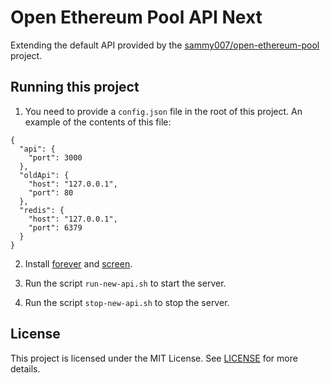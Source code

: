 # Open Ethereum Pool API Next

Extending the default API provided by the [sammy007/open-ethereum-pool](https://github.com/sammy007/open-ethereum-pool) project.

## Running this project

1. You need to provide a `config.json` file in the root of this project. An
example of the contents of this file:

```
{
  "api": {
    "port": 3000
  },
  "oldApi": {
    "host": "127.0.0.1",
    "port": 80
  },
  "redis": {
    "host": "127.0.0.1",
    "port": 6379
  }
}
```

2. Install [forever](https://github.com/foreverjs/forever) and
[screen](https://www.gnu.org/software/screen/).

3. Run the script `run-new-api.sh` to start the server.

4. Run the script `stop-new-api.sh` to stop the server.

## License

This project is licensed under the MIT License. See [LICENSE](LICENSE) for more details.
